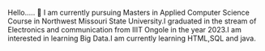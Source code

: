  Hello..... 👋 
  I am currently pursuing Masters in Applied Computer Science Course in Northwest Missouri State University.I graduated in the stream of Electronics and communication from IIIT 
  Ongole in the year 2023.I am interested in learning Big Data.I am currently learning HTML,SQL and java.

<!---
mansa-97/mansa-97 is a ✨ special ✨ repository because its `README.md` (this file) appears on your GitHub profile.
You can click the Preview link to take a look at your changes.
--->
